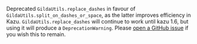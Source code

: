 Deprecated `GildaUtils.replace_dashes` in favour of `GildaUtils.split_on_dashes_or_space`, as the latter improves efficiency in Kazu.
`GildaUtils.replace_dashes` will continue to work until kazu 1.6, but using it will produce a `DeprecationWarning`.
Please [open a GitHub issue](https://github.com/AstraZeneca/KAZU/issues/new) if you wish this to remain.
